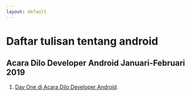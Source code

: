 ```yaml
---
layout: default
---
```


# Daftar tulisan tentang android

## Acara Dilo Developer Android Januari-Februari 2019
1. [Day One di Acara Dilo Developer Android](./post/android/dayonediloandroid).

